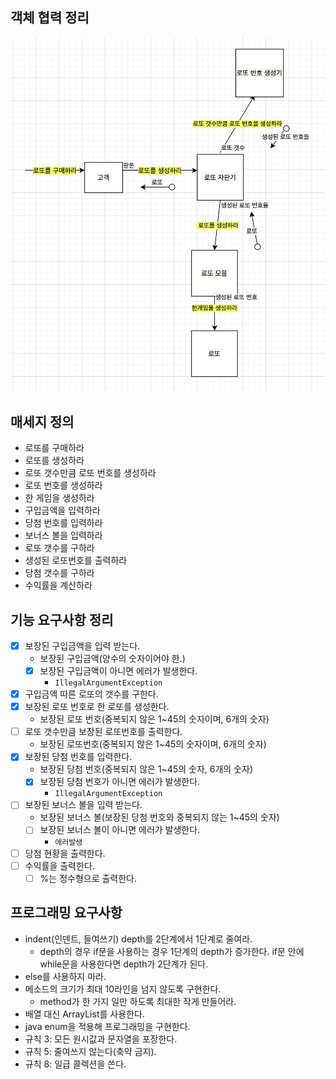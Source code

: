 ## 객체 협력 정리
![객체 협력 정리](../image/객체협력정리.png)


## 매세지 정의 
- 로또를 구매하라 
- 로또를 생성하라
- 로또 갯수만큼 로또 번호를 생성하라 
- 로또 번호를 생성하라
- 한 게임을 생성하라 
- 구입금액을 입력하라 
- 당첨 번호를 입력하라
- 보너스 볼을 입력하라 
- 로또 갯수를 구하라 
- 생성된 로또번호를 출력하라
- 당첨 갯수를 구하라  
- 수익률을 계산하라 

## 기능 요구사항 정리 
- [x] 보장된 구입금액을 입력 받는다.
    - 보장된 구입금액(양수의 숫자이어야 한.)
    - [x] 보장된 구입금액이 아니면 에러가 발생한다. 
        - `IllegalArgumentException`
- [x] 구입금액 따른 로또의 갯수를 구한다.
- [x] 보장된 로또 번호로 한 로또를 생성한다.
    - 보장된 로또 번호(중복되지 않은 1~45의 숫자이며, 6개의 숫자)
- [ ] 로또 갯수만큼 보장된 로또번호를 출력한다. 
    - 보장된 로또번호(중복되지 않은 1~45의 숫자이며, 6개의 숫자)
- [x] 보장된 당첨 번호를 입력한다.
    - 보장된 당첨 번호(중복되지 않은 1~45의 숫자, 6개의 숫자)
    - [x] 보장된 당첨 번호가 아니면 에러가 발생한다. 
        - `IllegalArgumentException`
- [ ] 보장된 보너스 볼을 입력 받는다. 
    - 보장된 보너스 볼(보장된 당첨 번호와 중복되지 않는 1~45의 숫자)
    - [ ] 보장된 보너스 볼이 아니면 에러가 발생한다.
        - `에러발생`
- [ ] 당첨 현황을 출력한다. 
- [ ] 수익률을 출력한다.
    - [ ] %는 정수형으로 출력한다.

## 프로그래밍 요구사항
- indent(인덴트, 들여쓰기) depth를 2단계에서 1단계로 줄여라.
    - depth의 경우 if문을 사용하는 경우 1단계의 depth가 증가한다. if문 안에 while문을 사용한다면 depth가 2단계가 된다.
- else를 사용하지 마라.
- 메소드의 크기가 최대 10라인을 넘지 않도록 구현한다.
    - method가 한 가지 일만 하도록 최대한 작게 만들어라.
- 배열 대신 ArrayList를 사용한다.
- java enum을 적용해 프로그래밍을 구현한다.
- 규칙 3: 모든 원시값과 문자열을 포장한다.
- 규칙 5: 줄여쓰지 않는다(축약 금지).
- 규칙 8: 일급 콜렉션을 쓴다.

  